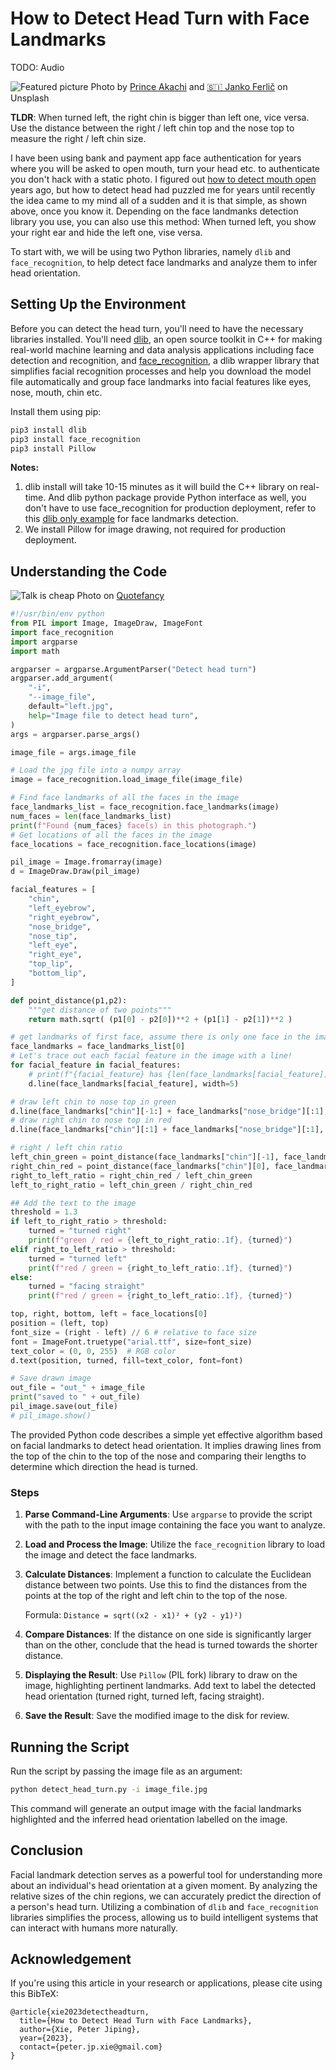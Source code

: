 # How to Detect Head Turn with Face Landmarks
TODO: Audio

![Featured picture](images/post_featured_picture.png)
Photo by [Prince Akachi](https://unsplash.com/@princearkman?utm_source=medium&utm_medium=referral) and [🇸🇮 Janko Ferlič](https://unsplash.com/@itfeelslikefilm?utm_source=medium&utm_medium=referral) on Unsplash

**TLDR**: When turned left, the right chin is bigger than left one, vice versa. Use the distance between the right / left chin top and the nose top to measure the right / left chin size.

I have been using bank and payment app face authentication for years where you will be asked to open mouth, turn your head etc. to authenticate you don't hack with a static photo.
I figured out [how to detect mouth open](https://medium.com/towards-data-science/how-to-detect-mouth-open-for-face-login-84ca834dff3b) years ago, but how to detect head had puzzled me for years until recently the idea came to my mind all of a sudden and it is that simple, as shown above, once you know it. Depending on the face landmanks detection library you use, you can also use this method: When turned left, you show your right ear and hide the left one, vise versa.

To start with, we will be using two Python libraries, namely `dlib` and `face_recognition`, to help detect face landmarks and analyze them to infer head orientation.

## Setting Up the Environment

Before you can detect the head turn, you'll need to have the necessary libraries installed. You'll need [dlib](https://github.com/davisking/dlib), an open source toolkit in C++ for making real-world machine learning and data analysis applications including face detection and recognition, and [face_recognition](https://github.com/ageitgey/face_recognition), a dlib wrapper library that simplifies facial recognition processes and help you download the model file automatically and group face landmarks into facial features like eyes, nose, mouth, chin etc.

Install them using pip:

```sh
pip3 install dlib
pip3 install face_recognition
pip3 install Pillow
```

**Notes:**
1. dlib install will take 10-15 minutes as it will build the C++ library on real-time. And dlib python package provide Python interface as well, you don't have to use face_recognition for production deployment, refer to this [dlib only example](http://dlib.net/face_landmark_detection.py.html) for face landmarks detection.
2. We install Pillow for image drawing, not required for production deployment.

## Understanding the Code

![Talk is cheap](images/Quotefancy-talk-is-cheap.jpg)
Photo on [Quotefancy](https://quotefancy.com/)

```python
#!/usr/bin/env python
from PIL import Image, ImageDraw, ImageFont
import face_recognition
import argparse
import math

argparser = argparse.ArgumentParser("Detect head turn")
argparser.add_argument(
    "-i",
    "--image_file",
    default="left.jpg",
    help="Image file to detect head turn",
)
args = argparser.parse_args()

image_file = args.image_file

# Load the jpg file into a numpy array
image = face_recognition.load_image_file(image_file)

# Find face landmarks of all the faces in the image
face_landmarks_list = face_recognition.face_landmarks(image)
num_faces = len(face_landmarks_list)
print(f"Found {num_faces} face(s) in this photograph.")
# Get locations of all the faces in the image
face_locations = face_recognition.face_locations(image)

pil_image = Image.fromarray(image)
d = ImageDraw.Draw(pil_image)

facial_features = [
    "chin",
    "left_eyebrow",
    "right_eyebrow",
    "nose_bridge",
    "nose_tip",
    "left_eye",
    "right_eye",
    "top_lip",
    "bottom_lip",
]

def point_distance(p1,p2):
    """get distance of two points"""
    return math.sqrt( (p1[0] - p2[0])**2 + (p1[1] - p2[1])**2 )

# get landmarks of first face, assume there is only one face in the image
face_landmarks = face_landmarks_list[0]
# Let's trace out each facial feature in the image with a line!
for facial_feature in facial_features:
    # print(f"{facial_feature} has {len(face_landmarks[facial_feature])} points: {face_landmarks[facial_feature]}")
    d.line(face_landmarks[facial_feature], width=5)

# draw left chin to nose top in green
d.line(face_landmarks["chin"][-1:] + face_landmarks["nose_bridge"][:1], width=5, fill=(0, 255, 0))
# draw right chin to nose top in red
d.line(face_landmarks["chin"][:1] + face_landmarks["nose_bridge"][:1], width=5, fill=(255, 0, 0))

# right / left chin ratio
left_chin_green = point_distance(face_landmarks["chin"][-1], face_landmarks["nose_bridge"][0])
right_chin_red = point_distance(face_landmarks["chin"][0], face_landmarks["nose_bridge"][0])
right_to_left_ratio = right_chin_red / left_chin_green
left_to_right_ratio = left_chin_green / right_chin_red

## Add the text to the image
threshold = 1.3
if left_to_right_ratio > threshold:
    turned = "turned right"
    print(f"green / red = {left_to_right_ratio:.1f}, {turned}")
elif right_to_left_ratio > threshold:
    turned = "turned left"
    print(f"red / green = {right_to_left_ratio:.1f}, {turned}")
else:
    turned = "facing straight"
    print(f"red / green = {right_to_left_ratio:.1f}, {turned}")

top, right, bottom, left = face_locations[0]
position = (left, top)
font_size = (right - left) // 6 # relative to face size
font = ImageFont.truetype("arial.ttf", size=font_size)
text_color = (0, 0, 255)  # RGB color
d.text(position, turned, fill=text_color, font=font)

# Save drawn image
out_file = "out_" + image_file
print("saved to " + out_file)
pil_image.save(out_file)
# pil_image.show()
```

The provided Python code describes a simple yet effective algorithm based on facial landmarks to detect head orientation. It implies drawing lines from the top of the chin to the top of the nose and comparing their lengths to determine which direction the head is turned.

### Steps

1. **Parse Command-Line Arguments**: Use `argparse` to provide the script with the path to the input image containing the face you want to analyze.

2. **Load and Process the Image**: Utilize the `face_recognition` library to load the image and detect the face landmarks.

3. **Calculate Distances**: Implement a function to calculate the Euclidean distance between two points. Use this to find the distances from the points at the top of the right and left chin to the top of the nose.

    Formula: `Distance = sqrt((x2 - x1)² + (y2 - y1)²)`


4. **Compare Distances**: If the distance on one side is significantly larger than on the other, conclude that the head is turned towards the shorter distance.

5. **Displaying the Result**: Use `Pillow` (PIL fork) library to draw on the image, highlighting pertinent landmarks. Add text to label the detected head orientation (turned right, turned left, facing straight).

6. **Save the Result**: Save the modified image to the disk for review.



## Running the Script

Run the script by passing the image file as an argument:

```sh
python detect_head_turn.py -i image_file.jpg
```

This command will generate an output image with the facial landmarks highlighted and the inferred head orientation labelled on the image.

## Conclusion

Facial landmark detection serves as a powerful tool for understanding more about an individual's head orientation at a given moment. By analyzing the relative sizes of the chin regions, we can accurately predict the direction of a person's head turn. Utilizing a combination of `dlib` and `face_recognition` libraries simplifies the process, allowing us to build intelligent systems that can interact with humans more naturally.

## Acknowledgement
If you're using this article in your research or applications, please cite using this BibTeX:

```
@article{xie2023detectheadturn,
  title={How to Detect Head Turn with Face Landmarks},
  author={Xie, Peter Jiping},
  year={2023},
  contact={peter.jp.xie@gmail.com}
}
```
